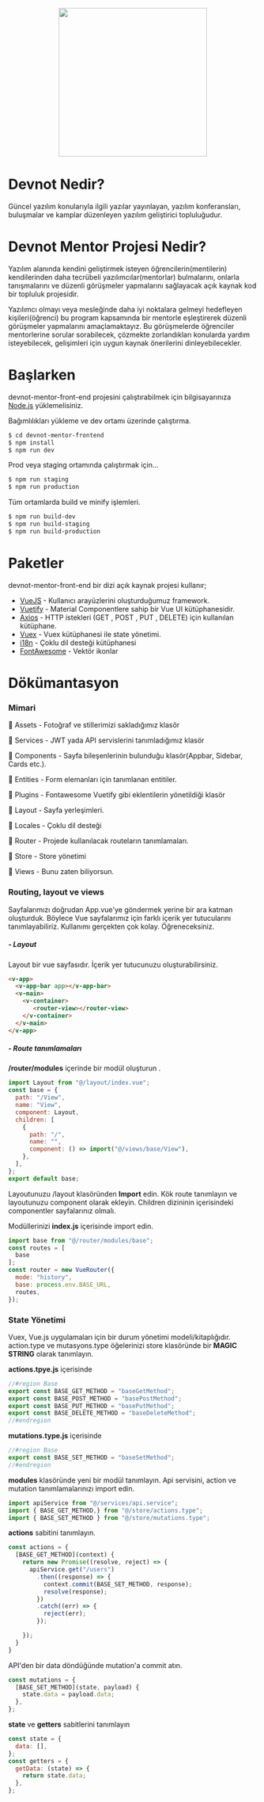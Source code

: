 <p align="center">
<img height="300" src="https://user-images.githubusercontent.com/43035417/122687424-17337700-d21f-11eb-9d6b-26000d720291.jpg">
</p>



# Devnot Nedir?

Güncel yazılım konularıyla ilgili yazılar yayınlayan, yazılım konferansları, buluşmalar ve kamplar düzenleyen yazılım geliştirici topluluğudur.



# Devnot Mentor Projesi Nedir?

Yazılım alanında kendini geliştirmek isteyen öğrencilerin(mentilerin) kendilerinden daha tecrübeli yazılımcılar(mentorlar) bulmalarını, onlarla tanışmalarını ve düzenli görüşmeler yapmalarını sağlayacak açık kaynak kod bir topluluk projesidir.



Yazılımcı olmayı veya mesleğinde daha iyi noktalara gelmeyi hedefleyen kişileri(öğrenci) bu program kapsamında bir mentorle eşleştirerek düzenli görüşmeler yapmalarını amaçlamaktayız. Bu görüşmelerde öğrenciler mentorlerine sorular sorabilecek, çözmekte zorlandıkları konularda yardım isteyebilecek, gelişimleri için uygun kaynak önerilerini dinleyebilecekler.




# Başlarken

devnot-mentor-front-end projesini çalıştırabilmek için bilgisayarınıza [Node.js](https://nodejs.org/) yüklemelisiniz.

Bağımlılıkları yükleme ve dev ortamı üzerinde çalıştırma.

```sh
$ cd devnot-mentor-frontend
$ npm install
$ npm run dev
```

Prod veya staging ortamında çalıştırmak için...

```sh
$ npm run staging
$ npm run production
```

Tüm ortamlarda build ve minify işlemleri.
```sh
$ npm run build-dev
$ npm run build-staging
$ npm run build-production
```

# Paketler

devnot-mentor-front-end bir dizi açık kaynak projesi kullanır;

* [VueJS](https://vuejs.org/) - Kullanıcı arayüzlerini oluşturduğumuz framework.
* [Vuetify](https://vuetifyjs.com/) - Material Componentlere sahip bir Vue UI kütüphanesidir.
* [Axios](https://github.com/imcvampire/vue-axios) - HTTP istekleri (GET , POST , PUT , DELETE) için kullanılan kütüphane.
* [Vuex](https://vuex.vuejs.org/) - Vuex kütüphanesi ile state yönetimi.
* [i18n](https://kazupon.github.io/vue-i18n/) - Çoklu dil desteği kütüphanesi
* [FontAwesome](https://github.com/FortAwesome/vue-fontawesome) - Vektör ikonlar

# Dökümantasyon

### Mimari

📁 Assets - Fotoğraf ve stillerimizi sakladığımız klasör

📁 Services - JWT yada API servislerini tanımladığımız klasör

📁 Components - Sayfa bileşenlerinin bulunduğu klasör(Appbar, Sidebar, Cards etc.).

📁 Entities - Form elemanları için tanımlanan entitiler.

📁 Plugins - Fontawesome Vuetify gibi eklentilerin yönetildiği klasör

📁 Layout - Sayfa yerleşimleri.

📁 Locales - Çoklu dil desteği

📁 Router - Projede kullanılacak routeların tanımlamaları.

📁 Store - Store yönetimi

📁 Views - Bunu zaten biliyorsun.

### Routing, layout ve views

Sayfalarımızı doğrudan App.vue'ye göndermek yerine bir ara katman oluşturduk. Böylece Vue sayfalarımız için farklı içerik yer tutucularını tanımlayabiliriz. Kullanımı gerçekten çok kolay. Öğreneceksiniz.

##### - Layout

Layout bir vue sayfasıdır. İçerik yer tutucunuzu oluşturabilirsiniz.

```html
<v-app>
  <v-app-bar app></v-app-bar>
  <v-main>
    <v-container>
       <router-view></router-view>
    </v-container>
  </v-main>
</v-app>
```

##### - Route tanımlamaları

**/router/modules** içerinde bir modül oluşturun . 

```javascript
import Layout from "@/layout/index.vue";
const base = {
  path: "/View",
  name: "View",
  component: Layout,
  children: [
    {
      path: "/",
      name: "",
      component: () => import("@/views/base/View"),
    },
  ],
};
export default base;
```

Layoutunuzu /layout klasöründen **Import** edin.  Kök route tanımlayın ve layoutunuzu component olarak ekleyin. Children dizininin içerisindeki componentler sayfalarınız olmalı.

Modüllerinizi **index.js** içerisinde import edin.

```javascript
import base from "@/router/modules/base";
const routes = [
  base
];
const router = new VueRouter({
  mode: "history",
  base: process.env.BASE_URL,
  routes,
});

```

### State Yönetimi

Vuex, Vue.js uygulamaları için bir durum yönetimi modeli/kitaplığıdır. action.type ve mutasyons.type öğelerinizi store klasöründe bir **MAGIC STRING** olarak tanımlayın.

**actions.tpye.js** içerisinde

```javascript
//#region Base
export const BASE_GET_METHOD = "baseGetMethod";
export const BASE_POST_METHOD = "basePostMethod";
export const BASE_PUT_METHOD = "basePutMethod";
export const BASE_DELETE_METHOD = "baseDeleteMethod";
//#endregion

```

**mutations.type.js** içerisinde

```javascript
//#region Base
export const BASE_SET_METHOD = "baseSetMethod";
//#endregion
```

**modules** klasöründe yeni bir modül tanımlayın. Api servisini, action ve mutation tanımlamalarınızı import edin.

```javascript
import apiService from "@/services/api.service";
import { BASE_GET_METHOD,} from "@/store/actions.type";
import { BASE_SET_METHOD } from "@/store/mutations.type";
```

**actions** sabitini tanımlayın.

```javascript
const actions = {
  [BASE_GET_METHOD](context) {
    return new Promise((resolve, reject) => {
      apiService.get("/users")
        .then((response) => {
          context.commit(BASE_SET_METHOD, response);
          resolve(response);
        })
        .catch((err) => {
          reject(err);
        });

    });
  }
}
```

API'den bir data döndüğünde mutation'a commit atın.

```javascript
const mutations = {
  [BASE_SET_METHOD](state, payload) {
    state.data = payload.data;
  },
};
```

**state** ve **getters** sabitlerini tanımlayın

```javascript
const state = {
  data: [],
};
const getters = {
  getData: (state) => {
    return state.data;
  },
};
```

